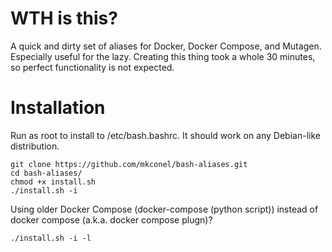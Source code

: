 # WTH is this?

A quick and dirty set of aliases for Docker, Docker Compose, and Mutagen. Especially useful for the lazy. Creating this thing took a whole 30 minutes, so perfect functionality is not expected.


# Installation

Run as root to install to /etc/bash.bashrc. It should work on any Debian-like distribution.

    git clone https://github.com/mkconel/bash-aliases.git
    cd bash-aliases/
    chmod +x install.sh
    ./install.sh -i

Using older Docker Compose (docker-compose (python script)) instead of docker compose (a.k.a. docker compose plugn)?

    ./install.sh -i -l
